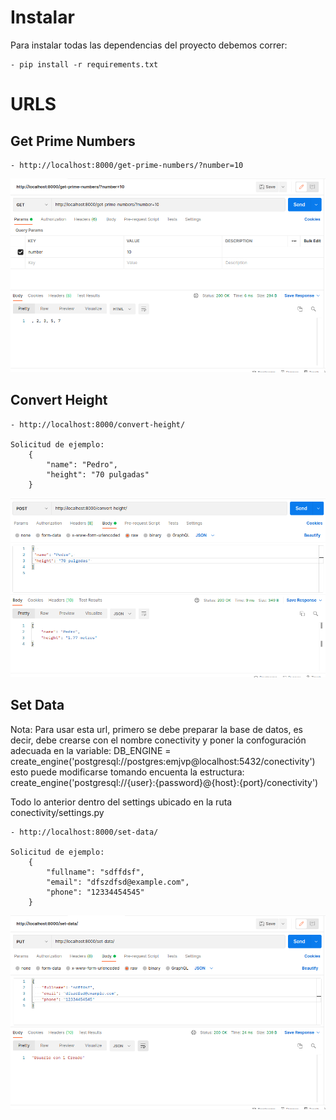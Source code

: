 
# Instalar #
Para instalar todas las dependencias del proyecto debemos correr: 

    - pip install -r requirements.txt


# URLS #

## Get Prime Numbers ##
    - http://localhost:8000/get-prime-numbers/?number=10

![](readme_imgs/get-prime-numbers.png)


## Convert Height ##

    - http://localhost:8000/convert-height/

    Solicitud de ejemplo:
        {  
            "name": "Pedro", 
            "height": "70 pulgadas" 
        }


![](readme_imgs/convert-height.png)


## Set Data ##

Nota: Para usar esta url, primero se debe preparar la base de datos, es decir, debe crearse con el nombre conectivity y poner la confoguración adecuada en la variable: 
DB_ENGINE = create_engine('postgresql://postgres:emjvp@localhost:5432/conectivity')
esto puede modificarse tomando encuenta la estructura: create_engine('postgresql://{user}:{password}@{host}:{port}/conectivity')

Todo lo anterior dentro del settings ubicado en la ruta conectivity/settings.py


    - http://localhost:8000/set-data/

    Solicitud de ejemplo:
        {  
            "fullname": "sdffdsf",
            "email": "dfszdfsd@example.com",
            "phone": "12334454545"
        }
    
![](readme_imgs/set-data.png)
    
